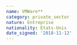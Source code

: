 ```yaml
---
name: VMWare**
category: private_sector
nature: Entreprise
nationality: Etats-Unis
date_signed: '2018-11-12'
---
```

    